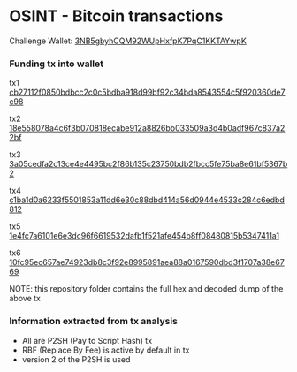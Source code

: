 # OSINT - Bitcoin transactions

Challenge Wallet: [3NB5gbyhCQM92WUpHxfpK7PqC1KKTAYwpK](https://mempool.space/address/3NB5gbyhCQM92WUpHxfpK7PqC1KKTAYwpK)

### Funding tx into wallet

tx1 [cb27112f0850bdbcc2c0c5bdba918d99bf92c34bda8543554c5f920360de7c98](https://mempool.space/tx/cb27112f0850bdbcc2c0c5bdba918d99bf92c34bda8543554c5f920360de7c98) 

tx2 [18e558078a4c6f3b070818ecabe912a8826bb033509a3d4b0adf967c837a22bf](https://mempool.space/tx/18e558078a4c6f3b070818ecabe912a8826bb033509a3d4b0adf967c837a22bf)

tx3 [3a05cedfa2c13ce4e4495bc2f86b135c23750bdb2fbcc5fe75ba8e61bf5367b2](https://mempool.space/tx/3a05cedfa2c13ce4e4495bc2f86b135c23750bdb2fbcc5fe75ba8e61bf5367b2)

tx4 [c1ba1d0a6233f5501853a11dd6e30c88dbd414a56d0944e4533c284c6edbd812](https://mempool.space/tx/c1ba1d0a6233f5501853a11dd6e30c88dbd414a56d0944e4533c284c6edbd812)

tx5 [1e4fc7a6101e6e3dc96f6619532dafb1f521afe454b8ff08480815b5347411a1](https://mempool.space/tx/1e4fc7a6101e6e3dc96f6619532dafb1f521afe454b8ff08480815b5347411a1)

tx6 [10fc95ec657ae74923db8c3f92e8995891aea88a0167590dbd3f1707a38e6769](https://mempool.space/tx/10fc95ec657ae74923db8c3f92e8995891aea88a0167590dbd3f1707a38e6769)

NOTE: this repository folder contains the full hex and decoded dump of the above tx

### Information extracted from tx analysis
- All are P2SH (Pay to Script Hash) tx
- RBF (Replace By Fee) is active by default in tx
- version 2 of the P2SH is used

